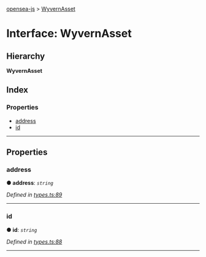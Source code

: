 [opensea-js](../README.md) > [WyvernAsset](../interfaces/wyvernasset.md)

# Interface: WyvernAsset

## Hierarchy

**WyvernAsset**

## Index

### Properties

* [address](wyvernasset.md#address)
* [id](wyvernasset.md#id)

---

## Properties

<a id="address"></a>

###  address

**● address**: *`string`*

*Defined in [types.ts:89](https://github.com/ProjectOpenSea/opensea-js/blob/b54ebda/src/types.ts#L89)*

___
<a id="id"></a>

###  id

**● id**: *`string`*

*Defined in [types.ts:88](https://github.com/ProjectOpenSea/opensea-js/blob/b54ebda/src/types.ts#L88)*

___

